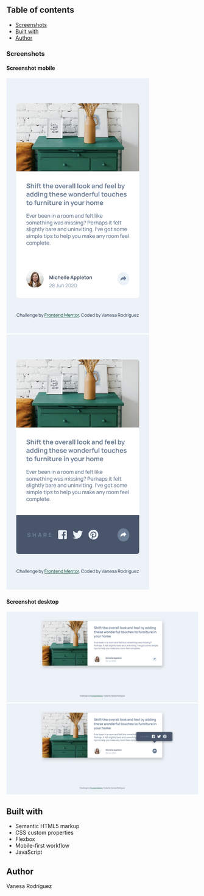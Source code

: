 ## Table of contents
- [Screenshots](#screenshots)
- [Built with](#built-with)
- [Author](#author)


### Screenshots

#### Screenshot mobile
![Diseño para móvil](screenshots/mobile-screenshot.png)
![Diseño para móvil tooltip activado](screenshots/mobile-active-state-screenshot.png)

#### Screenshot desktop
![Diseño para escritorio](screenshots/desktop-screenshot.png)
![Diseño para escritorio tooltip activado](screenshots/desktop-active-state-screenshot.png)


## Built with
- Semantic HTML5 markup
- CSS custom properties
- Flexbox
- Mobile-first workflow
- JavaScript



## Author
Vanesa Rodríguez
